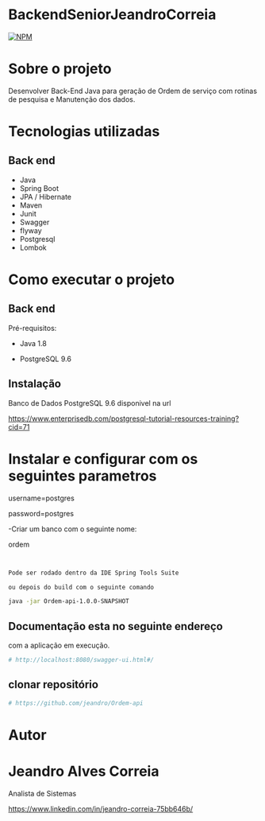 # BackendSeniorJeandroCorreia 
[![NPM](https://img.shields.io/npm/l/react)](https://github.com/jeandro/Ordem-api/blob/master/LICENSE) 

# Sobre o projeto

Desenvolver Back-End Java para geração de Ordem de serviço com rotinas de pesquisa e 
Manutenção dos dados.


# Tecnologias utilizadas
## Back end
- Java
- Spring Boot
- JPA / Hibernate
- Maven
- Junit
- Swagger
- flyway
- Postgresql
- Lombok


# Como executar o projeto

## Back end
Pré-requisitos:

- Java 1.8

- PostgreSQL 9.6

## Instalação  

Banco de Dados PostgreSQL 9.6
disponivel na url

https://www.enterprisedb.com/postgresql-tutorial-resources-training?cid=71

# Instalar e configurar com os seguintes parametros


username=postgres

password=postgres

-Criar um banco com o seguinte nome:

ordem



```bash


Pode ser rodado dentro da IDE Spring Tools Suite

ou depois do build com o seguinte comando

java -jar Ordem-api-1.0.0-SNAPSHOT

```

## Documentação esta no seguinte endereço
com a aplicação em execução.




```bash
# http://localhost:8080/swagger-ui.html#/


```

## clonar repositório

```bash
# https://github.com/jeandro/Ordem-api

```
# Autor

#  Jeandro Alves Correia
   Analista de Sistemas

https://www.linkedin.com/in/jeandro-correia-75bb646b/




